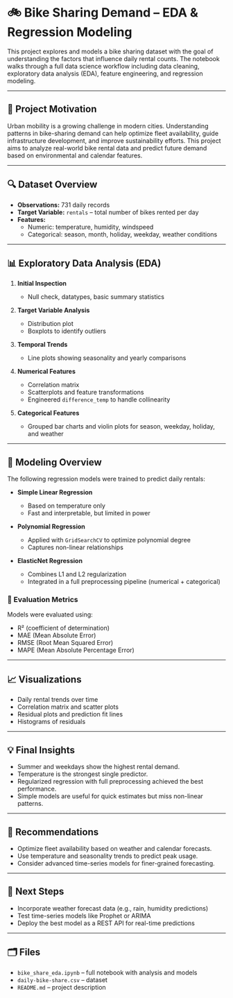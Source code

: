 # 🚲 Bike Sharing Demand – EDA & Regression Modeling

This project explores and models a bike sharing dataset with the goal of understanding the factors that influence daily rental counts. The notebook walks through a full data science workflow including data cleaning, exploratory data analysis (EDA), feature engineering, and regression modeling.

---

## 📌 Project Motivation

Urban mobility is a growing challenge in modern cities. Understanding patterns in bike-sharing demand can help optimize fleet availability, guide infrastructure development, and improve sustainability efforts. This project aims to analyze real-world bike rental data and predict future demand based on environmental and calendar features.

---

## 🔍 Dataset Overview

- **Observations:** 731 daily records
- **Target Variable:** `rentals` – total number of bikes rented per day
- **Features:** 
  - Numeric: temperature, humidity, windspeed
  - Categorical: season, month, holiday, weekday, weather conditions

---

## 📊 Exploratory Data Analysis (EDA)

1. **Initial Inspection**
   - Null check, datatypes, basic summary statistics

2. **Target Variable Analysis**
   - Distribution plot
   - Boxplots to identify outliers

3. **Temporal Trends**
   - Line plots showing seasonality and yearly comparisons

4. **Numerical Features**
   - Correlation matrix
   - Scatterplots and feature transformations
   - Engineered `difference_temp` to handle collinearity

5. **Categorical Features**
   - Grouped bar charts and violin plots for season, weekday, holiday, and weather

---

## 🤖 Modeling Overview

The following regression models were trained to predict daily rentals:

- **Simple Linear Regression**
  - Based on temperature only
  - Fast and interpretable, but limited in power

- **Polynomial Regression**
  - Applied with `GridSearchCV` to optimize polynomial degree
  - Captures non-linear relationships

- **ElasticNet Regression**
  - Combines L1 and L2 regularization
  - Integrated in a full preprocessing pipeline (numerical + categorical)

### 🧪 Evaluation Metrics

Models were evaluated using:

- R² (coefficient of determination)
- MAE (Mean Absolute Error)
- RMSE (Root Mean Squared Error)
- MAPE (Mean Absolute Percentage Error)

---

## 📈 Visualizations

- Daily rental trends over time
- Correlation matrix and scatter plots
- Residual plots and prediction fit lines
- Histograms of residuals

---

## 💡 Final Insights

- Summer and weekdays show the highest rental demand.
- Temperature is the strongest single predictor.
- Regularized regression with full preprocessing achieved the best performance.
- Simple models are useful for quick estimates but miss non-linear patterns.

---

## 🧭 Recommendations

- Optimize fleet availability based on weather and calendar forecasts.
- Use temperature and seasonality trends to predict peak usage.
- Consider advanced time-series models for finer-grained forecasting.

---

## 🔮 Next Steps

- Incorporate weather forecast data (e.g., rain, humidity predictions)
- Test time-series models like Prophet or ARIMA
- Deploy the best model as a REST API for real-time predictions

---

## 🗂️ Files

- `bike_share_eda.ipynb` – full notebook with analysis and models
- `daily-bike-share.csv` – dataset
- `README.md` – project description
